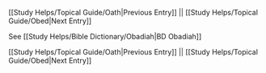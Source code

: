 [[Study Helps/Topical Guide/Oath|Previous Entry]]  ||  [[Study Helps/Topical Guide/Obed|Next Entry]]

 See [[Study Helps/Bible Dictionary/Obadiah|BD Obadiah]]

[[Study Helps/Topical Guide/Oath|Previous Entry]]  ||  [[Study Helps/Topical Guide/Obed|Next Entry]]
